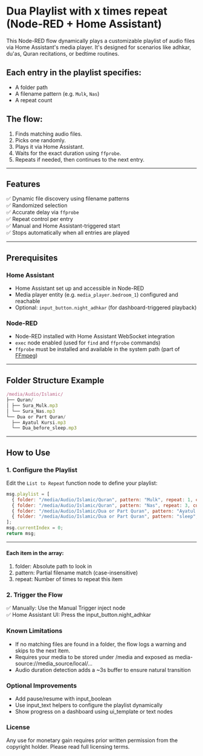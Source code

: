 # Dua Playlist with x times repeat (Node-RED + Home Assistant)

This Node-RED flow dynamically plays a customizable playlist of audio files via Home Assistant's media player. It's designed for scenarios like adhkar, du'as, Quran recitations, or bedtime routines.

## Each entry in the playlist specifies:
- A folder path
- A filename pattern (e.g. `Mulk`, `Nas`)
- A repeat count

## The flow:
1. Finds matching audio files.
2. Picks one randomly.
3. Plays it via Home Assistant.
4. Waits for the exact duration using `ffprobe`.
5. Repeats if needed, then continues to the next entry.

---

## Features

✅ Dynamic file discovery using filename patterns  
✅ Randomized selection  
✅ Accurate delay via `ffprobe`  
✅ Repeat control per entry  
✅ Manual and Home Assistant-triggered start  
✅ Stops automatically when all entries are played

---

## Prerequisites

### Home Assistant
- Home Assistant set up and accessible in Node-RED
- Media player entity (e.g. `media_player.bedroom_1`) configured and reachable
- Optional: `input_button.night_adhkar` (for dashboard-triggered playback)

### Node-RED
- Node-RED installed with Home Assistant WebSocket integration
- `exec` node enabled (used for `find` and `ffprobe` commands)
- `ffprobe` must be installed and available in the system path (part of [FFmpeg](https://ffmpeg.org/download.html))

---

## Folder Structure Example
```js
/media/Audio/Islamic/
├── Quran/
│ ├── Sura_Mulk.mp3
│ └── Sura_Nas.mp3
└── Dua or Part Quran/
  ├── Ayatul Kursi.mp3
  └── Dua_before_sleep.mp3

```

---

## How to Use

### 1. Configure the Playlist
Edit the `List to Repeat` function node to define your playlist:

```js
msg.playlist = [
  { folder: "/media/Audio/Islamic/Quran", pattern: "Mulk", repeat: 1, currentRepeat: 0 },
  { folder: "/media/Audio/Islamic/Quran", pattern: "Nas", repeat: 3, currentRepeat: 0 },
  { folder: "/media/Audio/Islamic/Dua or Part Quran", pattern: "Ayatul Kursi", repeat: 1, currentRepeat: 0 }
  { folder: "/media/Audio/Islamic/Dua or Part Quran", pattern: "sleep", repeat: 1, currentRepeat: 0 }
];
msg.currentIndex = 0;
return msg;
```

---

#### Each item in the array:

1. folder: Absolute path to look in
2. pattern: Partial filename match (case-insensitive)
3. repeat: Number of times to repeat this item

### 2. Trigger the Flow

✅ Manually: Use the Manual Trigger inject node  
✅ Home Assistant UI: Press the input_button.night_adhkar

### Known Limitations

- If no matching files are found in a folder, the flow logs a warning and skips to the next item.
- Requires your media to be stored under /media and exposed as media-source://media_source/local/...
- Audio duration detection adds a ~3s buffer to ensure natural transition

### Optional Improvements

- Add pause/resume with input_boolean
- Use input_text helpers to configure the playlist dynamically
- Show progress on a dashboard using ui_template or text nodes

### License

Any use for monetary gain requires prior written permission from the copyright holder. Please read full licensing terms.
